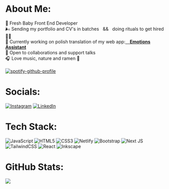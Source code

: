 # About Me:
🌱 Fresh Baby Front End Developer<br>🌬️ Sending my portfolio and CV's in batches &nbsp;&nbsp;&&&nbsp;&nbsp; doing rituals to get hired 🧙‍♂️<br>🦺 Currently working on polish translation of my web app:<a href="https://emotions-assistant.netlify.app/" target="_blank" rel="noreferrer noopener"><b>&emsp;Emotions Assistant</b></a><br>🤝 Open to collaborations and support talks <br>🎧 Love music, nature and ramen 🍜<br><br>
[![spotify-github-profile](https://spotify-github-profile.vercel.app/api/view?uid=nixieniki&cover_image=true&theme=natemoo-re&show_offline=true&background_color=0e247c&interchange=false&bar_color=53b14f&bar_color_cover=false)](https://spotify-github-profile.vercel.app/api/view?uid=nixieniki&redirect=true)


# Socials:
[![Instagram](https://img.shields.io/badge/Instagram-%23E4405F.svg?logo=Instagram&logoColor=white)](https://instagram.com/nicolvska) [![LinkedIn](https://img.shields.io/badge/LinkedIn-%230077B5.svg?logo=linkedin&logoColor=white)](https://linkedin.com/in/nicol-wesołowska-53165025b) 

# Tech Stack:
![JavaScript](https://img.shields.io/badge/javascript-%23323330.svg?style=for-the-badge&logo=javascript&logoColor=%23F7DF1E) ![HTML5](https://img.shields.io/badge/html5-%23E34F26.svg?style=for-the-badge&logo=html5&logoColor=white) ![CSS3](https://img.shields.io/badge/css3-%231572B6.svg?style=for-the-badge&logo=css3&logoColor=white) ![Netlify](https://img.shields.io/badge/netlify-%23000000.svg?style=for-the-badge&logo=netlify&logoColor=#00C7B7) ![Bootstrap](https://img.shields.io/badge/bootstrap-%23563D7C.svg?style=for-the-badge&logo=bootstrap&logoColor=white) ![Next JS](https://img.shields.io/badge/Next-black?style=for-the-badge&logo=next.js&logoColor=white) ![TailwindCSS](https://img.shields.io/badge/tailwindcss-%2338B2AC.svg?style=for-the-badge&logo=tailwind-css&logoColor=white) ![React](https://img.shields.io/badge/react-%2320232a.svg?style=for-the-badge&logo=react&logoColor=%2361DAFB) ![Inkscape](https://img.shields.io/badge/Inkscape-e0e0e0?style=for-the-badge&logo=inkscape&logoColor=080A13)
# GitHub Stats:
![](https://github-readme-stats.vercel.app/api?username=NanaNiki&theme=nightowl&hide_border=false&include_all_commits=true&count_private=true)<br/>
<!-- ![](https://github-readme-streak-stats.herokuapp.com/?user=NanaNiki&theme=nightowl&hide_border=false)<br/>
![](https://github-readme-stats.vercel.app/api/top-langs/?username=NanaNiki&theme=nightowl&hide_border=false&include_all_commits=true&count_private=true&layout=compact)

--- -->
